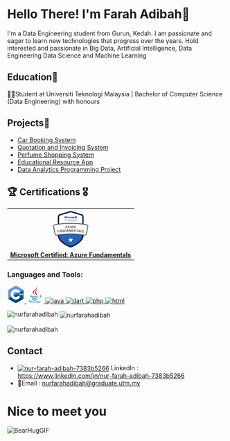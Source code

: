 # Hello There! I'm Farah Adibah👋


I'm a Data Engineering student from Gurun, Kedah. I am passionate and eager to learn new technologies that progress over the years. 
Hold interested and passionate in Big Data, Artificial Intelligence, Data Engineering Data Science and Machine Learning


## Education📗

👩‍🎓Student at Universiti Teknologi Malaysia | Bachelor of Computer Science (Data Engineering) with honours


## Projects📗
- [Car Booking System](https://github.com/nurfarahadibah/Car-Booking-System)
- [Quotation and Invoicing System]()
- [Perfume Shopping System](https://github.com/nurfarahadibah/Perfume-System)
- [Educational Resource App](https://github.com/wannursofea/Data-Pioneeers/tree/main/jamin_belaja)
- [Data Analytics Programming Project](https://github.com/nurfarahadibah/Data-Analytics-Programming-Project)

## 🏆 Certifications 🎖️
<table> <tr> <td align="center"> <a href="https://www.credly.com/badges/a0e829e5-5c32-4935-a5ea-a5e0eaca8d3e"> <img src="https://github.com/nurfarahadibah/nurfarahadibah/blob/main/image/certificate/azure%20fundamental.png" width="100px" height="auto"/><br/> <b>Microsoft Certified: Azure Fundamentals</b> </a> </td>  </tr> </table>

<h3 align="left">Languages and Tools:</h3>
<p align="left"> <a href="https://www.w3schools.com/cpp/" target="_blank" rel="noreferrer"> <img src="https://raw.githubusercontent.com/devicons/devicon/master/icons/cplusplus/cplusplus-original.svg" alt="cplusplus" width="40" height="40"/> </a> <a href="https://www.java.com" target="_blank" rel="noreferrer"> <img src="https://raw.githubusercontent.com/devicons/devicon/master/icons/java/java-original.svg" alt="java" width="40" height="40"/> </a>
 <a href="" target="_blank" rel="noreferrer"> <img src="https://s3.dualstack.us-east-2.amazonaws.com/pythondotorg-assets/media/community/logos/python-logo-only.png" alt="java" width="40" height="40"/> </a>
 <a href="" target="_blank" rel="noreferrer"> <img src="https://upload.wikimedia.org/wikipedia/commons/9/91/Dart-logo-icon.svg" alt="dart" width="40" height="40"/> </a>
 <a href="" target="_blank" rel="noreferrer"> <img src="https://upload.wikimedia.org/wikipedia/commons/2/27/PHP-logo.svg" alt="php" width="40" height="40"/> </a>
 <a href="" target="_blank" rel="noreferrer"> <img src="https://upload.wikimedia.org/wikipedia/commons/6/61/HTML5_logo_and_wordmark.svg" alt="html" width="40" height="40"/> </a>

</p> 

<p><img align="left" src="https://github-readme-stats.vercel.app/api/top-langs?username=nurfarahadibah&show_icons=true&locale=en&layout=compact" alt="nurfarahadibah" /></p>

<p>&nbsp;<img align="center" src="https://github-readme-stats.vercel.app/api?username=nurfarahadibah&show_icons=true&locale=en" alt="nurfarahadibah" /></p>

<p><img align="center" src="https://github-readme-streak-stats.herokuapp.com/?user=nurfarahadibah&" alt="nurfarahadibah" /></p>



## Contact
- <a href="https://linkedin.com/in/nur-farah-adibah-7383b5266" target="blank"><img align="center" src="https://raw.githubusercontent.com/rahuldkjain/github-profile-readme-generator/master/src/images/icons/Social/linked-in-alt.svg" alt="nur-farah-adibah-7383b5266" height="15" width="15" /></a>
Linkedln : https://www.linkedin.com/in/nur-farah-adibah-7383b5266
- 📧Email : nurfarahadibah@graduate.utm.my

# Nice to meet you


![BearHugGIF](https://user-images.githubusercontent.com/128114912/227106161-8ed26296-3968-4a74-8547-26c8bd94244f.gif)


